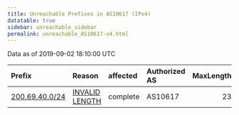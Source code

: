 ```yaml
---
title: Unreachable Prefixes in AS10617 (IPv4)
datatable: true
sidebar: unreachable_sidebar
permalink: unreachable_AS10617-v4.html
---
```


Data as of 2019-09-02 18:10:00 UTC


<div class="datatable-begin"></div>

| Prefix                                                 | Reason                                                                                                   | affected   | Authorized AS   |   MaxLength | Anchor                                         |   unreachable /24s |
|:-------------------------------------------------------|:---------------------------------------------------------------------------------------------------------|:-----------|:----------------|------------:|:-----------------------------------------------|-------------------:|
| [200.69.40.0/24](https://stat.ripe.net/200.69.40.0/24) | [INVALID LENGTH](https://rpki-validator.ripe.net/announcement-preview?asn=AS10617&prefix=200.69.40.0/24) | complete   | AS10617         |          23 | [LACNIC](unreachable_LACNIC_RPKI_Root-v4.html) |                  1 |

<div class="datatable-end"></div>